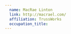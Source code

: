 ```yaml
---
  name: MacRae Linton
  link: http://macrael.com/
  affiliation: TrussWorks
  occupation_title:
---
```

